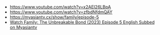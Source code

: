 - https://www.youtube.com/watch?v=x2AEI26LBpA
- https://www.youtube.com/watch?v=zfbdNfdmQAY
- https://myasiantv.cx/show/family/episode-5
- [Watch Family: The Unbreakable Bond (2023) Episode 5 English Subbed on Myasiantv](https://myasiantv.cx/show/family/episode-5)